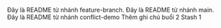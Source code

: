 Đây là README từ nhánh feature-branch.
Đây là README từ nhánh main.
Đây là README từ nhánh conflict-demo
Thêm ghi chú buổi 2
Stash 1
